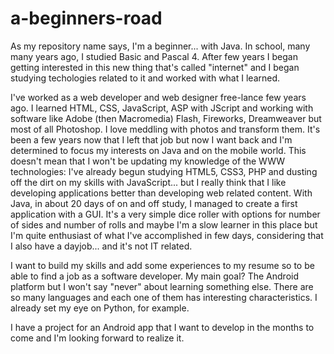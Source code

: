 # a-beginners-road

As my repository name says, I'm a beginner... with Java.
In school, many many years ago, I studied Basic and Pascal 4. After few years I began getting interested in this new thing that's called "internet" and I began studying techologies related to it and worked with what I learned.

I've worked as a web developer and web designer free-lance few years ago. I learned HTML, CSS, JavaScript, ASP with JScript and working with software like Adobe (then Macromedia) Flash, Fireworks, Dreamweaver but most of all Photoshop. I love meddling with photos and transform them.
It's been a few years now that I left that job but now I want back and I'm determined to focus my interests on Java and on the mobile world.
This doesn't mean that I won't be updating my knowledge of the WWW technologies: I've already begun studying HTML5, CSS3, PHP and dusting off the dirt on my skills with JavaScript... but I really think that I like developing applications better than developing web related content.
With Java, in about 20 days of on and off study, I managed to create a first application with a GUI. It's a very simple dice roller with options for number of sides and number of rolls and maybe I'm a slow learner in this place but I'm quite enthusiast of what I've accomplished in few days, considering that I also have a dayjob... and it's not IT related.

I want to build my skills and add some experiences to my resume so to be able to find a job as a software developer.
My main goal? The Android platform but I won't say "never" about learning something else. There are so many languages and each one of them has interesting characteristics. I already set my eye on Python, for example.

I have a project for an Android app that I want to develop in the months to come and I'm looking forward to realize it.
